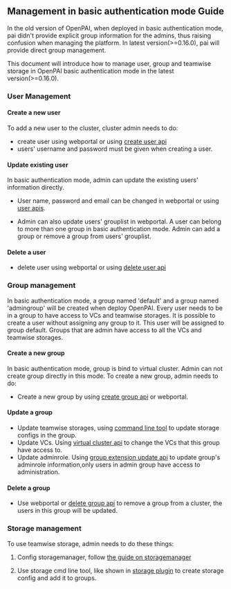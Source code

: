 ## Management in basic authentication mode Guide


In the old version of OpenPAI, when deployed in basic authentication mode, pai didn't provide explicit group information for the admins, thus raising confusion when managing the platform. In latest version(>=0.16.0), pai will provide direct group management.

This document will introduce how to manage user, group and teamwise storage in OpenPAI basic authentication mode in the latest version(>=0.16.0).

### User Management
#### Create a new user

To add a new user to the cluster, cluster admin needs to do:

- create user using webportal or using [create user api](https://redocly.github.io/redoc/?url=https://raw.githubusercontent.com/microsoft/pai/master/src/rest-server/docs/swagger.yaml#operation/createUser)
- users' username and password must be given when creating a user. 

#### Update existing user


In basic authentication mode, admin can update the existing users' information directly.


- User name, password and email can be changed in webportal or using [user apis](https://redocly.github.io/redoc/?url=https://raw.githubusercontent.com/microsoft/pai/master/src/rest-server/docs/swagger.yaml#tag/user).


- Admin can also update users' grouplist in webportal. A user can belong to more than one group in basic authentication mode. Admin can add a group or remove a group from users' grouplist.
#### Delete a user
- delete user using webportal or using [delete user api](https://redocly.github.io/redoc/?url=https://raw.githubusercontent.com/microsoft/pai/master/src/rest-server/docs/swagger.yaml#operation/deleteUser)


### Group management


In basic authentication mode, a group named 'default' and a group named 'admingroup' will be created when deploy OpenPAI. Every user needs to be in a group to have access to VCs and teamwise storages.
It is possible to create a user without assigning any group to it. This user will be assigned to group default. Groups that are admin have access to all the VCs and teamwise storages.

#### Create a new group

In basic authentication mode, group is bind to virtual cluster. Admin can not create group directly in this mode. To create a new group, admin needs to do:
- Create a new group by using [create group api](https://redocly.github.io/redoc/?url=https://raw.githubusercontent.com/microsoft/pai/master/src/rest-server/docs/swagger.yaml#operation/createGroup) or webportal.

#### Update a group

- Update teamwise storages, using [command line tool](https://github.com/microsoft/pai/blob/master/contrib/storage_plugin/README.MD) to update storage configs in the group.
- Update VCs. Using [virtual cluster api](https://redocly.github.io/redoc/?url=https://raw.githubusercontent.com/microsoft/pai/master/src/rest-server/docs/swagger.yaml#tag/virtual-cluster) to change the VCs that this group have access to.
- Update adminrole. Using [group extension update api](https://redocly.github.io/redoc/?url=https://raw.githubusercontent.com/microsoft/pai/master/src/rest-server/docs/swagger.yaml#operation/updateGroupExtensionAttribution) to update group's adminrole information,only users in admin group have access to administration.

#### Delete a group

- Use webportal or [delete group api](https://redocly.github.io/redoc/?url=https://raw.githubusercontent.com/microsoft/pai/master/src/rest-server/docs/swagger.yaml#operation/deleteGroup) to remove a group from a cluster, the users in this group will be updated.


### Storage management


To use teamwise storage, admin needs to do these things:


1. Config storagemanager, follow [the guide on storagemanager](https://github.com/microsoft/pai/tree/master/src/storage-manager)


2. Use storage cmd line tool, like shown in [storage plugin](https://github.com/microsoft/pai/blob/master/contrib/storage_plugin/README.MD) to create storage config and add it to groups.
